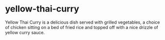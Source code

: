 # yellow-thai-curry
Yellow Thai Curry is a delicious dish served with grilled vegetables, a choice of chicken sitting on a bed of fried rice and topped off with a nice drizzle of yellow curry sauce.
